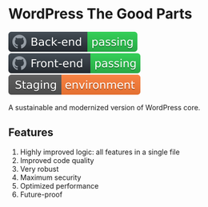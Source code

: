 # WordPress The Good Parts

[![Back-end CI](.github/assets/back-end.svg)](https://github.com/szepeviktor/WordPress-the-good-parts/actions)
[![Front-end CI](.github/assets/front-end.svg)](https://github.com/szepeviktor/WordPress-the-good-parts/actions)
[![Staging link](.github/assets/staging.svg)](https://www.szepe.net/)

A sustainable and modernized version of WordPress core.

## Features

1. Highly improved logic: all features in a single file
1. Improved code quality
1. Very robust
1. Maximum security
1. Optimized performance
1. Future-proof
